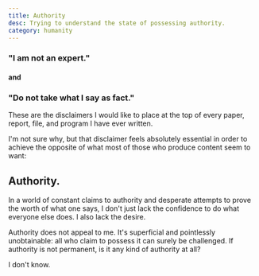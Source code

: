 ```yaml
---
title: Authority
desc: Trying to understand the state of possessing authority.
category: humanity
---
```


### "I am not an expert."
#### and
### "Do not take what I say as fact."

These are the disclaimers I would like to place at the top of every paper, report, file, and program I have ever written.

I'm not sure why, but that disclaimer feels absolutely essential in order to achieve the opposite of what most of those who produce content seem to want:

## Authority.

In a world of constant claims to authority and desperate attempts to prove the worth of what one says, I don't just lack the confidence to do what everyone else does. I also lack the desire.

Authority does not appeal to me. It's superficial and pointlessly unobtainable: all who claim to possess it can surely be challenged. If authority is not permanent, is it any kind of authority at all?

I don't know.